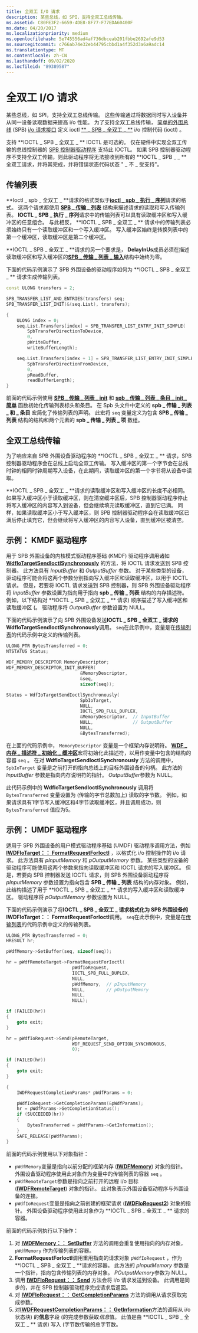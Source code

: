 ```yaml
---
title: 全双工 I/O 请求
description: 某些总线，如 SPI，支持全双工总线传输。
ms.assetid: C80FE3F2-6659-4DE8-8F77-F77EDA60400F
ms.date: 04/20/2017
ms.localizationpriority: medium
ms.openlocfilehash: 5e745556ad4af736dbceab201fbbe2692afe9d53
ms.sourcegitcommit: c766ab74e32eb44795cbbd1a4f352d3a6a9adc14
ms.translationtype: MT
ms.contentlocale: zh-CN
ms.lasthandoff: 09/02/2020
ms.locfileid: "89389587"
---
```

# <a name="full-duplex-io-requests"></a>全双工 I/O 请求


某些总线，如 SPI，支持全双工总线传输。 这些传输通过将数据同时写入设备并从同一设备读取数据来提高 i/o 性能。 为了支持全双工总线传输， [简单的外围总线](/previous-versions/hh450903(v=vs.85)) (SPB) [i/o 请求接口](/previous-versions/hh698224(v=vs.85)) 定义 ioctl [** \_ SPB \_ 全双工 \_ **](https://msdn.microsoft.com/library/windows/hardware/hh974774) i/o 控制代码 (ioctl) 。

支持 **IOCTL \_ SPB \_ 全双工 \_ ** IOCTL 是可选的。 仅在硬件中实现全双工传输的总线控制器的 [SPB 控制器驱动程序](./spb-controller-drivers.md) 支持此 IOCTL。 如果 SPB 控制器驱动程序不支持全双工传输，则此驱动程序将无法接收到所有的 **IOCTL \_ SPB \_ \_ ** 全双工请求，并将其完成，并将错误状态代码状态 " \_ 不 \_ 受支持"。

## <a name="transfer-list"></a>传输列表


**Ioctl \_ spb \_ 全双工 \_ **请求的格式类似于[**ioctl \_ spb \_ 执行 \_ 序列**](https://msdn.microsoft.com/library/windows/hardware/hh450857)请求的格式。 这两个请求都使用 [**SPB \_ 传输 \_ 列表**](/windows-hardware/drivers/ddi/spb/ns-spb-spb_transfer_list) 结构来描述请求的读取和写入传输列表。 **IOCTL \_ SPB \_ 执行 \_ 序列**请求中的传输列表可以具有读取缓冲区和写入缓冲区的任意组合。 与此相反， **IOCTL \_ SPB \_ 全双工 \_ ** 请求中的传输列表必须始终只有一个读取缓冲区和一个写入缓冲区。 写入缓冲区始终是转换列表中的第一个缓冲区，读取缓冲区是第二个缓冲区。

**IOCTL \_ SPB \_ 全双工 \_ **请求的另一个要求是， **DelayInUs**成员必须在描述读取缓冲区和写入缓冲区的[**SPB \_ 传输 \_ 列表 \_ 输入**](/windows-hardware/drivers/ddi/spb/ns-spb-spb_transfer_list_entry)结构中始终为零。

下面的代码示例演示了 SPB 外围设备的驱动程序如何为 **IOCTL \_ SPB \_ 全双工 \_ ** 请求生成传输列表。

```cpp
const ULONG transfers = 2;

SPB_TRANSFER_LIST_AND_ENTRIES(transfers) seq;
SPB_TRANSFER_LIST_INIT(&(seq.List), transfers);

{
    ULONG index = 0;
    seq.List.Transfers[index] = SPB_TRANSFER_LIST_ENTRY_INIT_SIMPLE(
        SpbTransferDirectionToDevice,
        0,
        pWriteBuffer,
        writeBufferLength);

    seq.List.Transfers[index + 1] = SPB_TRANSFER_LIST_ENTRY_INIT_SIMPLE(
        SpbTransferDirectionFromDevice,
        0,
        pReadBuffer,
        readBufferLength);
}
```

前面的代码示例使用 [**SPB \_ 传输 \_ 列表 \_ init**](/windows-hardware/drivers/ddi/spb/nf-spb-spb_transfer_list_init) 和 [**spb \_ 传输 \_ 列表 \_ 条目 \_ init \_ 简单**](/windows-hardware/drivers/ddi/spb/nf-spb-spb_transfer_list_entry_init_simple) 函数初始化传输列表标头和条目。 在 Spb 头文件中定义的 **spb \_ 传输 \_ 列表 \_ 和 \_ 条目** 宏简化了传输列表的声明。 此宏将 `seq` 变量定义为包含 **SPB \_ 传输 \_ 列表** 结构的结构和两个元素的 **spb \_ 传输 \_ 列表 \_ 项** 数组。

## <a name="full-duplex-bus-transfers"></a>全双工总线传输


为了响应来自 SPB 外围设备驱动程序的 **IOCTL \_ SPB \_ 全双工 \_ ** 请求，SPB 控制器驱动程序会在总线上启动全双工传输。 写入缓冲区的第一个字节会在总线时钟的相同时钟周期写入设备，在此期间，读取缓冲区的第一个字节将从设备中读取。

**IOCTL \_ SPB \_ 全双工 \_ **请求的读取缓冲区和写入缓冲区的长度不必相同。 如果写入缓冲区小于读取缓冲区，则在清空缓冲区后，SPB 控制器驱动程序停止将写入缓冲区的内容写入到设备，但会继续填充读取缓冲区，直到它已满。 同样，如果读取缓冲区小于写入缓冲区，则 SPB 控制器驱动程序会在读取缓冲区已满后停止填充它，但会继续将写入缓冲区的内容写入设备，直到缓冲区被清空。

## <a name="example-kmdf-driver"></a>示例： KMDF 驱动程序


用于 SPB 外围设备的内核模式驱动程序基础 (KMDF) 驱动程序调用诸如 [**WdfIoTargetSendIoctlSynchronously**](/windows-hardware/drivers/ddi/wdfiotarget/nf-wdfiotarget-wdfiotargetsendioctlsynchronously) 的方法，将 IOCTL 请求发送到 SPB 控制器。 此方法具有 *InputBuffer* 和 *OutputBuffer* 参数。 对于某些类型的设备，驱动程序可能会将这两个参数分别指向写入缓冲区和读取缓冲区，以用于 IOCTL 请求。 但是，若要将 IOCTL 请求发送到 SPB 控制器，则 SPB 外围设备驱动程序将 *InputBuffer* 参数设置为指向用于指向 **spb \_ 传输 \_ 列表** 结构的内存描述符。 例如，以下结构对 **IOCTL \_ SPB \_ 全双工 \_ ** 请求) 顺序描述了写入缓冲区和读取缓冲区 (。 驱动程序将 *OutputBuffer* 参数设置为 NULL。

下面的代码示例演示了向 SPB 外围设备发送**IOCTL \_ SPB \_ 全双工 \_ **请求的**WdfIoTargetSendIoctlSynchronously**调用。 `seq`在此示例中，变量是在[传输列表](#transfer-list)的代码示例中定义的传输列表。

```cpp
ULONG_PTR BytesTransferred = 0;
NTSTATUS Status;
  
WDF_MEMORY_DESCRIPTOR MemoryDescriptor;
WDF_MEMORY_DESCRIPTOR_INIT_BUFFER(
                            &MemoryDescriptor,  
                            &seq,  
                            sizeof(seq));

Status = WdfIoTargetSendIoctlSynchronously(
                            SpbIoTarget,
                            NULL,
                            IOCTL_SPB_FULL_DUPLEX,
                            &MemoryDescriptor,  // InputBuffer
                            NULL,               // OutputBuffer
                            NULL,
                            &BytesTransferred);
```

在上面的代码示例中， `MemoryDescriptor` 变量是一个框架内存说明符。 [**WDF \_ 内存 \_ 描述符 \_ 初始化 \_ 缓冲区**](/windows-hardware/drivers/ddi/wdfmemory/nf-wdfmemory-wdf_memory_descriptor_init_buffer)宏将初始化此描述符，以用作变量中包含的结构的容器 `seq` 。 在对 **WdfIoTargetSendIoctlSynchronously** 方法的调用中， `SpbIoTarget` 变量是之前打开的指向总线上的目标外围设备的句柄。 此方法的 *InputBuffer* 参数是指向内存说明符的指针。 *OutputBuffer*参数为 NULL。

此代码示例中的 **WdfIoTargetSendIoctlSynchronously** 调用将 `BytesTransferred` 变量设置为 (传输的字节总数加上) 读取的字节数。 例如，如果请求具有1字节写入缓冲区和4字节读取缓冲区，并且调用成功，则 `BytesTransferred` 值应为5。

## <a name="example-umdf-driver"></a>示例： UMDF 驱动程序


适用于 SPB 外围设备的用户模式驱动程序基础 (UMDF) 驱动程序调用方法，例如 [**IWDFIoTarget：： FormatRequestForIoctl**](/windows-hardware/drivers/ddi/wudfddi/nf-wudfddi-iwdfiotarget-formatrequestforioctl) ，以格式化 i/o 控制操作的 i/o 请求。 此方法具有 *pInputMemory* 和 *pOutputMemory* 参数。 某些类型的设备的驱动程序可能使用这两个参数来指向读取缓冲区和 IOCTL 请求的写入缓冲区。 但是，若要向 SPB 控制器发送 IOCTL 请求，则 SPB 外围设备驱动程序将 *pInputMemory* 参数设置为指向包含 **SPB \_ 传输 \_ 列表** 结构的内存对象。 例如，此结构描述了用于 **IOCTL \_ SPB \_ 全双工 \_ ** 请求的写入缓冲区和读取缓冲区。 驱动程序将 *pOutputMemory* 参数设置为 NULL。

下面的代码示例演示了将**IOCTL \_ SPB \_ 全双工 \_ **请求格式化为 SPB 外围设备的**IWDFIoTarget：： FormatRequestForIoctl**调用。 `seq`在此示例中，变量是在[传输列表](#transfer-list)的代码示例中定义的传输列表。

```cpp
ULONG_PTR BytesTransferred = 0;
HRESULT hr;

pWdfMemory->SetBuffer(seq, sizeof(seq));

hr = pWdfRemoteTarget->FormatRequestForIoctl( 
                         pWdfIoRequest,
                         IOCTL_SPB_FULL_DUPLEX,
                         NULL,
                         pWdfMemory,  // pInputMemory
                         NULL,        // pOutputMemory 
                         NULL,
                         NULL);

if (FAILED(hr))
{
    goto exit;
}

hr = pWdfIoRequest->Send(pRemoteTarget,
                         WDF_REQUEST_SEND_OPTION_SYNCHRONOUS,
                         0);

if (FAILED(hr))
{
    goto exit;
}

{
    IWDFRequestCompletionParams* pWdfParams = 0;

    pWdfIoRequest->GetCompletionParams(&pWdfParams);
    hr = pWdfParams->GetCompletionStatus();
    if (SUCCEEDED(hr))
    {
        BytesTransferred = pWdfParams->GetInformation();
    }
    SAFE_RELEASE(pWdfParams);
}
```

前面的代码示例使用以下对象指针：

-   `pWdfMemory`变量是指向以前分配的框架内存 ([**IWDFMemory**](/windows-hardware/drivers/ddi/wudfddi/nn-wudfddi-iwdfmemory)) 对象的指针。 外围设备驱动程序使用此对象作为变量中的传输列表的容器 `seq` 。
-   `pWdfRemoteTarget`参数是指向之前打开的远程 i/o 目标 ([**IWDFRemoteTarget**](/windows-hardware/drivers/ddi/wudfddi/nn-wudfddi-iwdfremotetarget)) 对象的指针。 此对象表示外围设备驱动程序与外围设备的连接。
-   `pWdfIoRequest`变量是指向之前创建的框架请求 ([**IWDFIoRequest2**](/windows-hardware/drivers/ddi/wudfddi/nn-wudfddi-iwdfiorequest2)) 对象的指针。 外围设备驱动程序使用此对象作为 **IOCTL \_ SPB \_ 全双工 \_ ** 请求的容器。

前面的代码示例执行以下操作：

1.  对 [**IWDFMemory：： SetBuffer**](/windows-hardware/drivers/ddi/wudfddi/nf-wudfddi-iwdfmemory-setbuffer) 方法的调用会重复使用指向的内存对象， `pWdfMemory` 作为传输列表的容器。
2.  **FormatRequestForIoctl**调用重用指向的请求对象 `pWdfIoRequest` ，作为**IOCTL \_ SPB \_ 全双工 \_ **请求的容器。 此方法的 *pInputMemory* 参数是一个指针，指向包含传输列表的内存对象。 *POutputMemory*参数为 NULL。
3.  调用 [**IWDFIoRequest：： Send**](/windows-hardware/drivers/ddi/wudfddi/nf-wudfddi-iwdfiorequest-send) 方法会将 i/o 请求发送到设备。 此调用是同步的，并在 SPB 控制器驱动程序完成请求后返回。
4.  对 [**IWDFIoRequest：： GetCompletionParams**](/windows-hardware/drivers/ddi/wudfddi/nf-wudfddi-iwdfiorequest-getcompletionparams) 方法的调用从请求获取完成参数。
5.  对[**IWDFRequestCompletionParams：： GetInformation**](/windows-hardware/drivers/ddi/wudfddi/nf-wudfddi-iwdfrequestcompletionparams-getinformation)方法的调用从 i/o 状态块) 的**信息**字段 (的完成参数获取*信息*值。 此值是由 **IOCTL \_ SPB \_ 全双工 \_ ** 请求) 写入 (字节数传输的总字节数。

 

